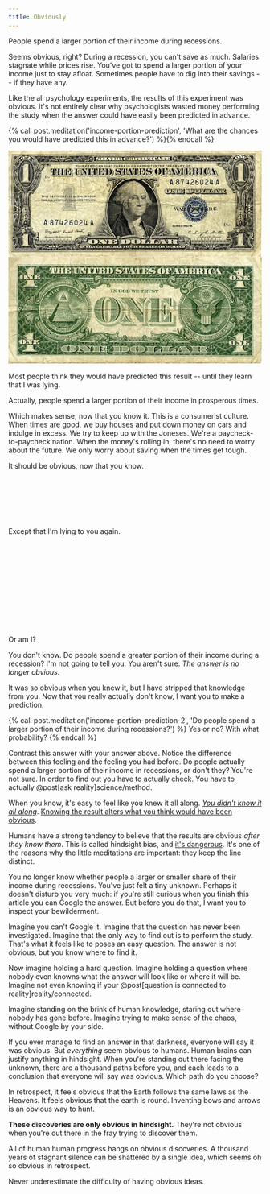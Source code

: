 ```yaml
---
title: Obviously
---
```

People spend a larger portion of their income during recessions.

Seems obvious, right? During a recession, you can't save as much. Salaries stagnate while prices rise. You've got to spend a larger portion of your income just to stay afloat. Sometimes people have to dig into their savings -- if they have any.

Like the all psychology experiments, the results of this experiment was obvious. It's not entirely clear why psychologists wasted money performing the study when the answer could have easily been predicted in advance.

{% call post.meditation('income-portion-prediction', 'What are the chances you would have predicted this in advance?') %}{% endcall %}

![Dollar](/images/dollar.jpg)

Most people think they would have predicted this result -- until they learn that I was lying.

Actually, people spend a larger portion of their income in prosperous times.

Which makes sense, now that you know it. This is a consumerist culture. When times are good, we buy houses and put down money on cars and indulge in excess. We try to keep up with the Joneses. We're a paycheck-to-paycheck nation. When the money's rolling in, there's no need to worry about the future. We only worry about saving when the times get tough.

It should be obvious, now that you know.

<br/>
<br/>
<br/>
<br/>
<br/>

Except that I'm lying to you again.

<br/>
<br/>
<br/>
<br/>
<br/>
<br/>
<br/>
<br/>
<br/>
<br/>

Or am I?

You don't know. Do people spend a greater portion of their income during a recession? I'm not going to tell you. You aren't sure. *The answer is no longer obvious.*

It was so obvious when you knew it, but I have stripped that knowledge from you. Now that you really actually don't know, I want you to make a prediction.

{% call post.meditation('income-portion-prediction-2', 'Do people spend a larger portion of their income during recessions?') %}
Yes or no? With what probability?
{% endcall %}

Contrast this answer with your answer above. Notice the difference between this feeling and the feeling you had before. Do people actually spend a larger portion of their income in recessions, or don't they? You're not sure. In order to find out you have to actually check. You have to actually @post[ask reality]science/method.

When you know, it's easy to feel like you knew it all along. [*You didn't know it all along*](http://csml.som.ohio-state.edu/Music829C/hindsight.bias.html). [Knowing the result alters what you think would have been obvious](http://lesswrong.com/lw/il/hindsight_bias/).

Humans have a strong tendency to believe that the results are obvious *after they know them*. This is called hindsight bias, and [it's dangerous](http://lesswrong.com/lw/im/hindsight_devalues_science/). It's one of the reasons why the little meditations are important: they keep the line distinct.

You no longer know whether people a larger or smaller share of their income during recessions. You've just felt a tiny unknown. Perhaps it doesn't disturb you very much: if you're still curious when you finish this article you can Google the answer. But before you do that, I want you to inspect your bewilderment.

Imagine you can't Google it. Imagine that the question has never been investigated. Imagine that the only way to find out is to perform the study. That's what it feels like to poses an easy question. The answer is not obvious, but you know where to find it.

Now imagine holding a hard question. Imagine holding a question where nobody even knowns what the answer will look like or where it will be. Imagine not even knowing if your @post[question is connected to reality]reality/connected.

Imagine standing on the brink of human knowledge, staring out where nobody has gone before. Imagine trying to make sense of the chaos, without Google by your side.

If you ever manage to find an answer in that darkness, everyone will say it was obvious. But *everything* seem obvious to humans. Human brains can justify anything in hindsight. When you're standing out there facing the unknown, there are a thousand paths before you, and each leads to a conclusion that everyone will say was obvious. Which path do you choose?

In retrospect, it feels obvious that the Earth follows the same laws as the Heavens. It feels obvious that the earth is round. Inventing bows and arrows is an obvious way to hunt.

__These discoveries are only obvious in hindsight.__ They're not obvious when you're out there in the fray trying to discover them.

All of human human progress hangs on obvious discoveries. A thousand years of stagnant silence can be shattered by a single idea, which seems oh so obvious in retrospect.

Never underestimate the difficulty of having obvious ideas.
